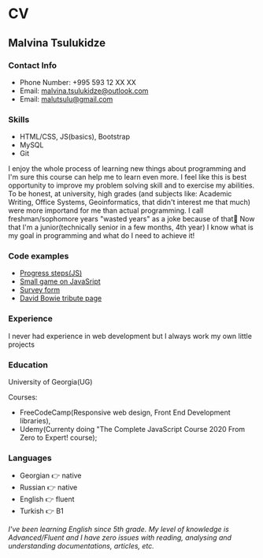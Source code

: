 # __CV__
## Malvina Tsulukidze

### __Contact Info__

  * Phone Number: +995 593 12 XX XX 
  * Email: malvina.tsulukidze@outlook.com
  * Email: malutsulu@gmail.com

### __Skills__

  * HTML/CSS, JS(basics), Bootstrap
  * MySQL
  * Git

  I enjoy the whole process of learning new things about programming and I'm sure this course can help me to learn even more.
I feel like this is best opportunity to improve my problem solving skill and to exercise my abilities. To be honest, at university, high grades 
(and subjects like: Academic Writing, Office Systems, Geoinformatics, that didn't interest me that much) were more importand for me than actual 
programming. I call freshman/sophomore years "wasted years" as a joke because of that🤷 Now that I'm a junior(technically senior in a few months, 4th year) 
I know what is my goal in programming and what do I need to achieve it!

### __Code examples__
* [Progress steps(JS)](https://t.ly/6eZs)
* [Small game on JavaSript](https://t.ly/8aIV)
* [Survey form](https://codepen.io/malvinatsulukidze/pen/zYBQgME)
* [David Bowie tribute page](https://codepen.io/malvinatsulukidze/pen/QWEYajd)

### __Experience__
I never had experience in web development but I always work my own little projects


### __Education__
University of Georgia(UG)

   Courses:
  * FreeCodeCamp(Responsive web design, Front End Development libraries), 
  * Udemy(Currenty doing "The Complete JavaScript Course 2020 From Zero to Expert! course);
### __Languages__

  * Georgian :point_right: native  
  * Russian :point_right: native 
  * English :point_right: fluent
  * Turkish :point_right: B1

*I've been learning English since 5th grade. My level of knowledge is Advanced/Fluent and I have zero issues with reading, analysing and understanding documentations, 
articles, etc.*
